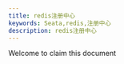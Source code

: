 ```yaml
---
title: redis注册中心
keywords: Seata,redis,注册中心
description: redis注册中心
---
```


Welcome to claim this document